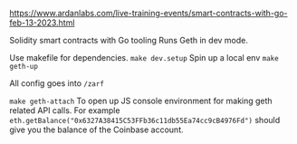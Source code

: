 https://www.ardanlabs.com/live-training-events/smart-contracts-with-go-feb-13-2023.html

Solidity smart contracts with Go tooling
Runs Geth in dev mode.

Use makefile for dependencies.
`make dev.setup`
Spin up a local env
`make geth-up`

All config goes into `/zarf`

`make geth-attach`
To open up JS console environment for making geth related API calls. For example
`eth.getBalance("0x6327A38415C53FFb36c11db55Ea74cc9cB4976Fd")` should give you the balance of the Coinbase account.



